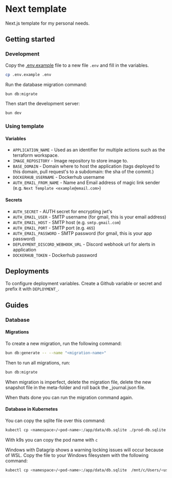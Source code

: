 # Next template

Next.js template for my personal needs.

## Getting started

### Development

Copy the [.env.example](.env.example) file to a new file `.env` and fill in the variables.

```bash
cp .env.example .env
```

Run the database migration command:

```bash
bun db:migrate
```

Then start the development server:

```bash
bun dev
```

### Using template

#### Variables

- `APPLICATION_NAME` - Used as an identifier for multiple actions such as the terraform workspace.
- `IMAGE_REPOSITORY` - Image repository to store image to.
- `BASE_DOMAIN` - Domain where to host the application (tags deployed to this domain, pull request's to a subdomain: the sha of the commit.)
- `DOCKERHUB_USERNAME` - Dockerhub username
- `AUTH_EMAIL_FROM_NAME` - Name and Email address of magic link sender (e.g. `Next Template <example@email.com>`)

#### Secrets

- `AUTH_SECRET` - AUTH secret for encrypting jwt's
- `AUTH_EMAIL_USER` - SMTP username (for gmail, this is your email address)
- `AUTH_EMAIL_HOST` - SMTP host (e.g. `smtp.gmail.com`)
- `AUTH_EMAIL_PORT` - SMTP port (e.g. `465`)
- `AUTH_EMAIL_PASSWORD` - SMTP password (for gmail, this is your app password)
- `DEPLOYMENT_DISCORD_WEBHOOK_URL` - Discord webhook url for alerts in application
- `DOCKERHUB_TOKEN` - Dockerhub password

## Deployments

To configure deployment variables.
Create a Github variable or secret and prefix it with `DEPLOYMENT_`.

## Guides

### Database

#### Migrations

To create a new migration, run the following command:

```bash
bun db:generate -- --name "<migration-name>"
```

Then to run all migrations, run:

```bash
bun db:migrate
```

When migration is imperfect,
delete the migration file, delete the new snapshot file in the meta-folder and roll back the \_journal.json file.

When thats done you can run the migration command again.

#### Database in Kubernetes

You can copy the sqlite file over this command:

```bash
kubectl cp <namespace>/<pod-name>:/app/data/db.sqlite ./prod-db.sqlite
```

With k9s you can copy the pod name with `c`

Windows with Datagrip shows a warning locking issues will occur because of WSL.
Copy the file to your Windows filesystem with the following command:

```bash
kubectl cp <namespace>/<pod-name>:/app/data/db.sqlite  /mnt/c/Users/<user>/Documents/
```
